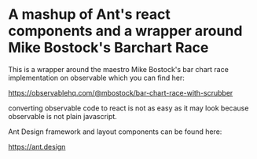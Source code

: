 # A mashup of Ant's react components and a wrapper around Mike Bostock's Barchart Race

This is a wrapper around the maestro Mike Bostock's bar chart race implementation on observable which you can find her:

<https://observablehq.com/@mbostock/bar-chart-race-with-scrubber>

converting observable code to react is not as easy as it may look because observable is not plain javascript. 

Ant Design framework and layout components can be found here:

<https://ant.design>

